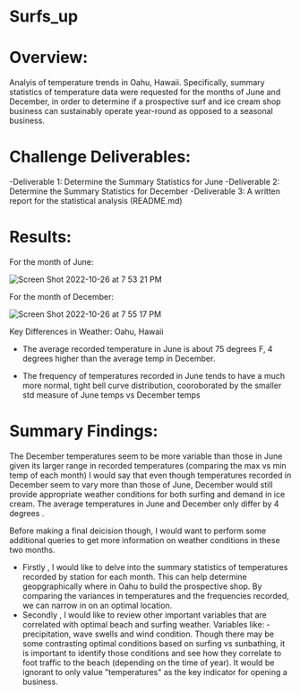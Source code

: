 # Surfs_up
# Overview:
Analyis of temperature trends in Oahu, Hawaii. Specifically, summary statistics of temperature data were requested for the months of June and December, in order to determine if a prospective surf and ice cream shop business can sustainably operate year-round as opposed to a seasonal business.

# Challenge Deliverables:
-Deliverable 1: Determine the Summary Statistics for June 
-Deliverable 2: Determine the Summary Statistics for December 
-Deliverable 3: A written report for the statistical analysis (README.md)

# Results:

For the month of June:

![Screen Shot 2022-10-26 at 7 53 21 PM](https://user-images.githubusercontent.com/111619125/198160159-a0c671e2-f5cc-46ae-ac5e-177dfe406594.png)

For the month of December:

![Screen Shot 2022-10-26 at 7 55 17 PM](https://user-images.githubusercontent.com/111619125/198160240-7cd325f8-7b0d-4763-9e3b-cbfad38221d0.png)

Key Differences in Weather: Oahu, Hawaii

* The average recorded temperature in June is about 75 degrees F, 4 degrees higher than the average temp in December.

* The frequency of temperatures recorded in June tends to have a much more normal, tight bell curve distribution, cooroborated by the smaller std measure of June temps vs December temps

# Summary Findings:

The December temperatures seem to be more variable than those in June given its larger range in recorded temperatures (comparing the max vs min temp of each month)
I would say that even though temperatures recorded in December seem to vary more than those of June, December would still provide appropriate weather conditions for both surfing and demand in ice cream. The average temperatures in June and December only differ by 4 degrees .

Before making a final deicision though, I would want to perform some additional queries to get more information on weather conditions in these two months.

* Firstly , I would like to delve into the summary statistics of temperatures recorded by station for each month. This can help determine geopgraphically where in Oahu to build the prospective shop. By comparing the variances in temperatures and the frequencies recorded, we can narrow in on an optimal location.
* Secondly , I would like to review other important variables that are correlated with optimal beach and surfing weather.
Variables like:
-precipitation, wave swells and wind condition. 
Though there may be some contrasting optimal conditions based on surfing vs sunbathing, it is important to identify those conditions and see how they correlate to foot traffic to the beach (depending on the time of year). It would be ignorant to only value "temperatures" as the key indicator for opening a business.
